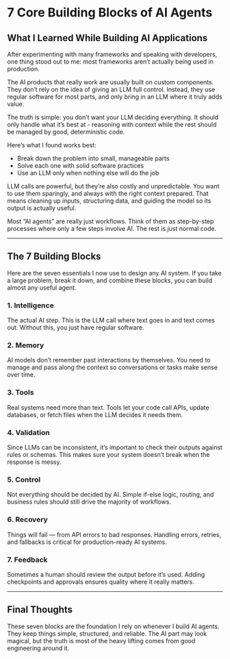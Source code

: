 # 7 Core Building Blocks of AI Agents  

## What I Learned While Building AI Applications  

After experimenting with many frameworks and speaking with developers, one thing stood out to me: most frameworks aren’t actually being used in production.  

The AI products that really work are usually built on custom components. They don’t rely on the idea of giving an LLM full control. Instead, they use regular software for most parts, and only bring in an LLM where it truly adds value.  

The truth is simple: you don’t want your LLM deciding everything. It should only handle what it’s best at - reasoning with context  while the rest should be managed by good, deterministic code.  

Here’s what I found works best:  

- Break down the problem into small, manageable parts  
- Solve each one with solid software practices  
- Use an LLM only when nothing else will do the job  

LLM calls are powerful, but they’re also costly and unpredictable. You want to use them sparingly, and always with the right context prepared. That means cleaning up inputs, structuring data, and guiding the model so its output is actually useful.  

Most “AI agents” are really just workflows. Think of them as step-by-step processes where only a few steps involve AI. The rest is just normal code.  

---

## The 7 Building Blocks  

Here are the seven essentials I now use to design any AI system. If you take a large problem, break it down, and combine these blocks, you can build almost any useful agent.  

### 1. Intelligence  
The actual AI step. This is the LLM call where text goes in and text comes out. Without this, you just have regular software.  

### 2. Memory  
AI models don’t remember past interactions by themselves. You need to manage and pass along the context so conversations or tasks make sense over time.  

### 3. Tools  
Real systems need more than text. Tools let your code call APIs, update databases, or fetch files when the LLM decides it needs them.  

### 4. Validation  
Since LLMs can be inconsistent, it’s important to check their outputs against rules or schemas. This makes sure your system doesn’t break when the response is messy.  

### 5. Control  
Not everything should be decided by AI. Simple if-else logic, routing, and business rules should still drive the majority of workflows.  

### 6. Recovery  
Things will fail — from API errors to bad responses. Handling errors, retries, and fallbacks is critical for production-ready AI systems.  

### 7. Feedback  
Sometimes a human should review the output before it’s used. Adding checkpoints and approvals ensures quality where it really matters.  

---

## Final Thoughts  

These seven blocks are the foundation I rely on whenever I build AI agents. They keep things simple, structured, and reliable. The AI part may look magical, but the truth is most of the heavy lifting comes from good engineering around it.  
